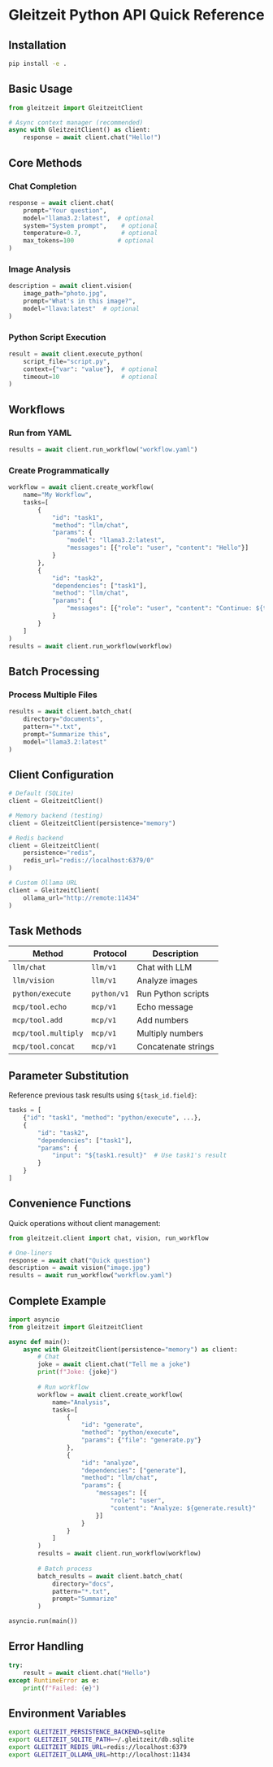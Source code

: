 # Gleitzeit Python API Quick Reference

## Installation
```bash
pip install -e .
```

## Basic Usage

```python
from gleitzeit import GleitzeitClient

# Async context manager (recommended)
async with GleitzeitClient() as client:
    response = await client.chat("Hello!")
```

## Core Methods

### Chat Completion
```python
response = await client.chat(
    prompt="Your question",
    model="llama3.2:latest",  # optional
    system="System prompt",    # optional
    temperature=0.7,           # optional
    max_tokens=100            # optional
)
```

### Image Analysis
```python
description = await client.vision(
    image_path="photo.jpg",
    prompt="What's in this image?",
    model="llava:latest"  # optional
)
```

### Python Script Execution
```python
result = await client.execute_python(
    script_file="script.py",
    context={"var": "value"},  # optional
    timeout=10                 # optional
)
```

## Workflows

### Run from YAML
```python
results = await client.run_workflow("workflow.yaml")
```

### Create Programmatically
```python
workflow = await client.create_workflow(
    name="My Workflow",
    tasks=[
        {
            "id": "task1",
            "method": "llm/chat",
            "params": {
                "model": "llama3.2:latest",
                "messages": [{"role": "user", "content": "Hello"}]
            }
        },
        {
            "id": "task2",
            "dependencies": ["task1"],
            "method": "llm/chat",
            "params": {
                "messages": [{"role": "user", "content": "Continue: ${task1.response}"}]
            }
        }
    ]
)
results = await client.run_workflow(workflow)
```

## Batch Processing

### Process Multiple Files
```python
results = await client.batch_chat(
    directory="documents",
    pattern="*.txt",
    prompt="Summarize this",
    model="llama3.2:latest"
)
```

## Client Configuration

```python
# Default (SQLite)
client = GleitzeitClient()

# Memory backend (testing)
client = GleitzeitClient(persistence="memory")

# Redis backend
client = GleitzeitClient(
    persistence="redis",
    redis_url="redis://localhost:6379/0"
)

# Custom Ollama URL
client = GleitzeitClient(
    ollama_url="http://remote:11434"
)
```

## Task Methods

| Method | Protocol | Description |
|--------|----------|-------------|
| `llm/chat` | `llm/v1` | Chat with LLM |
| `llm/vision` | `llm/v1` | Analyze images |
| `python/execute` | `python/v1` | Run Python scripts |
| `mcp/tool.echo` | `mcp/v1` | Echo message |
| `mcp/tool.add` | `mcp/v1` | Add numbers |
| `mcp/tool.multiply` | `mcp/v1` | Multiply numbers |
| `mcp/tool.concat` | `mcp/v1` | Concatenate strings |

## Parameter Substitution

Reference previous task results using `${task_id.field}`:

```python
tasks = [
    {"id": "task1", "method": "python/execute", ...},
    {
        "id": "task2",
        "dependencies": ["task1"],
        "params": {
            "input": "${task1.result}"  # Use task1's result
        }
    }
]
```

## Convenience Functions

Quick operations without client management:

```python
from gleitzeit.client import chat, vision, run_workflow

# One-liners
response = await chat("Quick question")
description = await vision("image.jpg")
results = await run_workflow("workflow.yaml")
```

## Complete Example

```python
import asyncio
from gleitzeit import GleitzeitClient

async def main():
    async with GleitzeitClient(persistence="memory") as client:
        # Chat
        joke = await client.chat("Tell me a joke")
        print(f"Joke: {joke}")
        
        # Run workflow
        workflow = await client.create_workflow(
            name="Analysis",
            tasks=[
                {
                    "id": "generate",
                    "method": "python/execute",
                    "params": {"file": "generate.py"}
                },
                {
                    "id": "analyze",
                    "dependencies": ["generate"],
                    "method": "llm/chat",
                    "params": {
                        "messages": [{
                            "role": "user",
                            "content": "Analyze: ${generate.result}"
                        }]
                    }
                }
            ]
        )
        results = await client.run_workflow(workflow)
        
        # Batch process
        batch_results = await client.batch_chat(
            directory="docs",
            pattern="*.txt",
            prompt="Summarize"
        )

asyncio.run(main())
```

## Error Handling

```python
try:
    result = await client.chat("Hello")
except RuntimeError as e:
    print(f"Failed: {e}")
```

## Environment Variables

```bash
export GLEITZEIT_PERSISTENCE_BACKEND=sqlite
export GLEITZEIT_SQLITE_PATH=~/.gleitzeit/db.sqlite
export GLEITZEIT_REDIS_URL=redis://localhost:6379
export GLEITZEIT_OLLAMA_URL=http://localhost:11434
```
